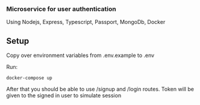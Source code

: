 ### Microservice for user authentication

Using Nodejs, Express, Typescript, Passport, MongoDb, Docker

## Setup

Copy over environment variables from .env.example to .env

Run:

`docker-compose up`

After that you should be able to use /signup and /login routes. Token will be given to the signed in user to simulate session